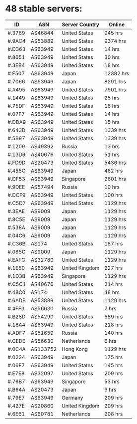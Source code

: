 # 48 stable servers:

| ID | ASN | Server Country | Online |
| ------ | ------ | ------ | ------ |
| #.3769 | AS46844 | United States | 945 hrs |
| #.9AC4 | AS53889 | United States | 9374 hrs |
| #.D363 | AS63949 | United States | 14 hrs |
| #.8051 | AS63949 | United States | 30 hrs |
| #.3EB4 | AS63949 | United States | 18 hrs |
| #.F507 | AS63949 | Japan | 12382 hrs |
| #.7066 | AS63949 | Japan | 8291 hrs |
| #.A495 | AS63949 | United States | 7901 hrs |
| #.1449 | AS63949 | United States | 25 hrs |
| #.75DF | AS63949 | United States | 16 hrs |
| #.07F7 | AS63949 | United States | 14 hrs |
| #.DDA9 | AS63949 | United States | 15 hrs |
| #.643D | AS63949 | United States | 1339 hrs |
| #.5B97 | AS63949 | United States | 1339 hrs |
| #.1209 | AS49392 | Russia | 13 hrs |
| #.13D6 | AS40676 | United States | 51 hrs |
| #.FD9D | AS20473 | United States | 5436 hrs |
| #.455C | AS63949 | Japan | 462 hrs |
| #.DF53 | AS63949 | Singapore | 2601 hrs |
| #.9DEE | AS57494 | Russia | 10 hrs |
| #.DCF9 | AS63949 | United States | 100 hrs |
| #.C5D7 | AS63949 | United States | 1129 hrs |
| #.3EAE | AS9009 | Japan | 1129 hrs |
| #.8C5E | AS9009 | Japan | 1129 hrs |
| #.538A | AS9009 | Japan | 1129 hrs |
| #.04C6 | AS9009 | Japan | 1129 hrs |
| #.C36B | AS174 | United States | 187 hrs |
| #.085C | AS9009 | Japan | 1129 hrs |
| #.EAFC | AS32780 | United States | 1129 hrs |
| #.1E50 | AS63949 | United Kingdom | 227 hrs |
| #.1D3B | AS63949 | Singapore | 1129 hrs |
| #.C5C1 | AS40676 | United States | 214 hrs |
| #.48C0 | AS174 | United States | 48 hrs |
| #.6ADB | AS53889 | United States | 1129 hrs |
| #.4FF3 | AS56630 | Russia | 7 hrs |
| #.B28D | AS54290 | United States | 689 hrs |
| #.18A4 | AS63949 | United States | 218 hrs |
| #.ADF7 | AS51659 | Russia | 140 hrs |
| #.CEDE | AS56630 | Netherlands | 6 hrs |
| #.0C4A | AS133752 | Hong Kong | 1129 hrs |
| #.0224 | AS63949 | Japan | 175 hrs |
| #.06F7 | AS63949 | United States | 145 hrs |
| #.E7E8 | AS32097 | United States | 209 hrs |
| #.76B7 | AS63949 | Singapore | 53 hrs |
| #.B64A | AS20473 | Japan | 9 hrs |
| #.79E7 | AS63949 | Germany | 209 hrs |
| #.427E | AS20860 | United Kingdom | 209 hrs |
| #.6E61 | AS60781 | Netherlands | 208 hrs |

